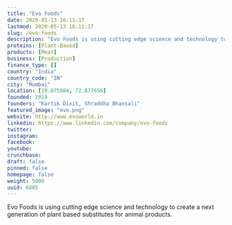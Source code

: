 ```yaml
---
title: "Evo Foods"
date: 2020-05-13 16:11:17
lastmod: 2020-05-13 16:11:17
slug: /evo-foods
description: "Evo Foods is using cutting edge science and technology to create a next generation of plant based substitutes for animal products."
proteins: [Plant-Based]
products: [Meat]
business: [Production]
finance_type: []
country: "India"
country_code: "IN"
city: "Mumbai"
location: [19.075984, 72.877656]
founded: 2019
founders: "Kartik Dixit, Shraddha Bhansali"
featured_image: "evo.png"
website: http://www.evoworld.in
linkedin: https://www.linkedin.com/company/evo-foods
twitter: 
instagram: 
facebook: 
youtube: 
crunchbase: 
draft: false
pinned: false
homepage: false
weight: 5000
uuid: 6885
---
```

Evo Foods is using cutting edge science and technology to create a next generation of plant based substitutes for animal products.
